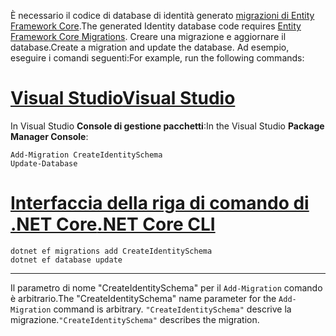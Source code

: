 <span data-ttu-id="a4630-101">È necessario il codice di database di identità generato [migrazioni di Entity Framework Core](/ef/core/managing-schemas/migrations/).</span><span class="sxs-lookup"><span data-stu-id="a4630-101">The generated Identity database code requires [Entity Framework Core Migrations](/ef/core/managing-schemas/migrations/).</span></span> <span data-ttu-id="a4630-102">Creare una migrazione e aggiornare il database.</span><span class="sxs-lookup"><span data-stu-id="a4630-102">Create a migration and update the database.</span></span> <span data-ttu-id="a4630-103">Ad esempio, eseguire i comandi seguenti:</span><span class="sxs-lookup"><span data-stu-id="a4630-103">For example, run the following commands:</span></span>

# <a name="visual-studiotabvisual-studio"></a>[<span data-ttu-id="a4630-104">Visual Studio</span><span class="sxs-lookup"><span data-stu-id="a4630-104">Visual Studio</span></span>](#tab/visual-studio)

<span data-ttu-id="a4630-105">In Visual Studio **Console di gestione pacchetti**:</span><span class="sxs-lookup"><span data-stu-id="a4630-105">In the Visual Studio **Package Manager Console**:</span></span>

```PMC
Add-Migration CreateIdentitySchema
Update-Database
```

# <a name="net-core-clitabnetcore-cli"></a>[<span data-ttu-id="a4630-106">Interfaccia della riga di comando di .NET Core</span><span class="sxs-lookup"><span data-stu-id="a4630-106">.NET Core CLI</span></span>](#tab/netcore-cli)

```cli
dotnet ef migrations add CreateIdentitySchema
dotnet ef database update
```

---

<span data-ttu-id="a4630-107">Il parametro di nome "CreateIdentitySchema" per il `Add-Migration` comando è arbitrario.</span><span class="sxs-lookup"><span data-stu-id="a4630-107">The "CreateIdentitySchema" name parameter for the `Add-Migration` command is arbitrary.</span></span> <span data-ttu-id="a4630-108">`"CreateIdentitySchema"` descrive la migrazione.</span><span class="sxs-lookup"><span data-stu-id="a4630-108">`"CreateIdentitySchema"` describes the migration.</span></span>
